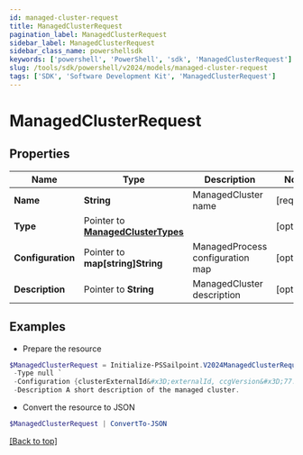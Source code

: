 ```yaml
---
id: managed-cluster-request
title: ManagedClusterRequest
pagination_label: ManagedClusterRequest
sidebar_label: ManagedClusterRequest
sidebar_class_name: powershellsdk
keywords: ['powershell', 'PowerShell', 'sdk', 'ManagedClusterRequest'] 
slug: /tools/sdk/powershell/v2024/models/managed-cluster-request
tags: ['SDK', 'Software Development Kit', 'ManagedClusterRequest']
---
```



# ManagedClusterRequest

## Properties

Name | Type | Description | Notes
------------ | ------------- | ------------- | -------------
**Name** |  **String** | ManagedCluster name | [required]
**Type** |  Pointer to [**ManagedClusterTypes**](managed-cluster-types) |  | [optional] 
**Configuration** |  Pointer to **map[string]String** | ManagedProcess configuration map | [optional] 
**Description** |  Pointer to **String** | ManagedCluster description | [optional] 

## Examples

- Prepare the resource
```powershell
$ManagedClusterRequest = Initialize-PSSailpoint.V2024ManagedClusterRequest  -Name Managed Cluster Name `
 -Type null `
 -Configuration {clusterExternalId&#x3D;externalId, ccgVersion&#x3D;77.0.0} `
 -Description A short description of the managed cluster.
```

- Convert the resource to JSON
```powershell
$ManagedClusterRequest | ConvertTo-JSON
```


[[Back to top]](#) 

